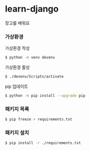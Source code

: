 # learn-django

장고를 배워요

### 가상환경

가상환경 작성

```bash
$ python -m venv devenv
```

가상환경 활성

```bash
$ ./devenv/Scripts/activate
```

pip 업데이트

```bash
$ python -m pip install --upgrade pip
```

### 패키지 목록

```bash
$ pip freeze > requirements.txt
```

### 패키지 설치

```bash
$ pip install -r ./requirements.txt
```